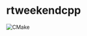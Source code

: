 # rtweekendcpp

![CMake](https://github.com/rishabh-battulwar/rtweekendcpp/workflows/CMake/badge.svg?branch=master)
